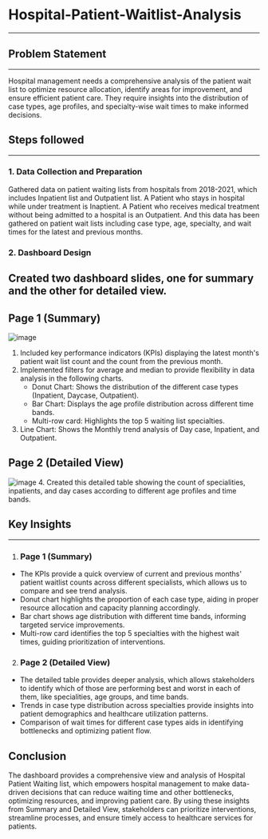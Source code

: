 # Hospital-Patient-Waitlist-Analysis
-----
## Problem Statement
----
Hospital management needs a comprehensive analysis of the patient wait list to optimize resource allocation, identify areas for improvement, and ensure efficient patient care. They require insights into the distribution of case types, age profiles, and specialty-wise wait times to make informed decisions.

## Steps followed
-------
### 1. Data Collection and Preparation
Gathered data on patient waiting lists from hospitals from 2018-2021, which includes Inpatient list and Outpatient list.
A Patient who stays in hospital while under treatment is Inaptient.
A Patient who receives medical treatment without being admitted to a hospital is an Outpatient.
And this data has been gathered on patient wait lists including case type, age, specialty, and wait times for the latest and previous months.

### 2. Dashboard Design
Created two dashboard slides, one for summary and the other for detailed view.
-----
## Page 1 (Summary)
![image](https://github.com/user-attachments/assets/071a5177-2d74-45b1-b763-b557eabf1c58)
1. Included key performance indicators (KPIs) displaying the latest month's patient wait list count and the count from the previous month.
2. Implemented filters for average and median to provide flexibility in data analysis in the following charts.
   * Donut Chart: Shows the distribution of the different case types (Inpatient, Daycase, Outpatient).
   * Bar Chart: Displays the age profile distribution across different time bands.
   * Multi-row card: Highlights the top 5 waiting list specialties.
3. Line Chart: Shows the Monthly trend analysis of Day case, Inpatient, and Outpatient.

## Page 2 (Detailed View)
![image](https://github.com/user-attachments/assets/bb1a1684-09a6-4629-82c9-17ed8d2a960a)
4. Created this detailed table showing the count of specialities, inpatients, and day cases according to different age profiles and time bands.

## Key Insights
-----
1. ### Page 1 (Summary)
* The KPIs provide a quick overview of current and previous months' patient waitlist counts across different specialists, which allows us to compare and see trend analysis.
* Donut chart highlights the proportion of each case type, aiding in proper resource allocation and capacity planning accordingly.
* Bar chart shows age distribution with different time bands, informing targeted service improvements.
* Multi-row card identifies the top 5 specialties with the highest wait times, guiding prioritization of interventions.

2. ### Page 2 (Detailed View)
* The detailed table provides deeper analysis, which allows stakeholders to identify which of those are performing best and worst in each of them, like specialities, age groups, and time bands.
* Trends in case type distribution across specialties provide insights into patient demographics and healthcare utilization patterns.
* Comparison of wait times for different case types aids in identifying bottlenecks and optimizing patient flow.

## Conclusion
The dashboard provides a comprehensive view and analysis of Hospital Patient Waiting list, which empowers hospital management to make data-driven decisions that can reduce waiting time and other bottlenecks, optimizing resources, and improving patient care. By using these insights from Summary and Detailed View, stakeholders can prioritize interventions, streamline processes, and ensure timely access to healthcare services for patients.
